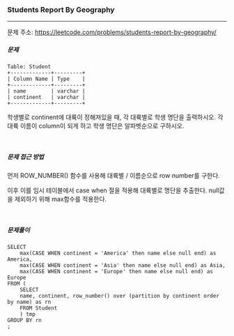### Students Report By Geography

------

문제 주소: https://leetcode.com/problems/students-report-by-geography/



##### 문제

```
Table: Student
+-------------+---------+
| Column Name | Type    |
+-------------+---------+
| name        | varchar |
| continent   | varchar |
+-------------+---------+
```

학생별로 continent에 대륙이 정해져있을 때, 각 대륙별로 학생 명단을 출력하시오. 각 대륙 이름이 column이 되게 하고 학생 명단은 알파벳순으로 구하시오.    

​    

##### 문제 접근 방법

먼저 ROW_NUMBER() 함수를 사용해 대륙별 / 이름순으로 row number를 구한다.    

이후 이를 임시 테이블에서 case when 절을 적용해 대륙별로 명단을 추출한다. null값을 제외하기 위해 max함수를 적용한다.    

​     

##### 문제풀이

```
SELECT
    max(CASE WHEN continent = 'America' then name else null end) as America,
    max(CASE WHEN continent = 'Asia' then name else null end) as Asia,
    max(CASE WHEN continent = 'Europe' then name else null end) as Europe
FROM (
    SELECT
    name, continent, row_number() over (partition by continent order by name) as rn
    FROM Student
    ) tmp
GROUP BY rn
;
```

